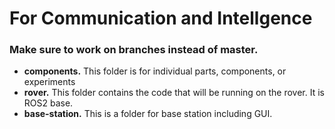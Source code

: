 # For Communication and Intellgence 


### Make sure to work on branches instead of master. 

<ul>
    <li> <b>components.</b> This folder is for individual parts, components, or experiments
    <li> <b>rover.</b> This folder contains the code that will be running on the rover. It is ROS2 base. 
    <li> <b>base-station.</b> This is a folder for base station including GUI.
</ul>



